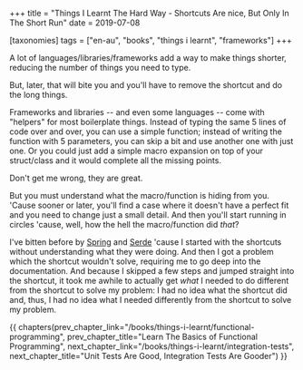 +++
title = "Things I Learnt The Hard Way - Shortcuts Are nice, But Only In The Short Run"
date = 2019-07-08

[taxonomies]
tags = ["en-au", "books", "things i learnt", "frameworks"]
+++

A lot of languages/libraries/frameworks add a way to make things shorter,
reducing the number of things you need to type.

But, later, that will bite you and you'll have to remove the shortcut and do
the long things.

<!-- more -->

Frameworks and libraries -- and even some languages -- come with "helpers" for
most boilerplate things. Instead of typing the same 5 lines of code over and
over, you can use a simple function; instead of writing the function with 5
parameters, you can skip a bit and use another one with just one. Or you could
just add a simple macro expansion on top of your struct/class and it would
complete all the missing points.

Don't get me wrong, they are great.

But you must understand what the macro/function is hiding from you. 'Cause
sooner or later, you'll find a case where it doesn't have a perfect fit and
you need to change just a small detail. And then you'll start running in
circles 'cause, well, how the hell the macro/function did _that_?

I've bitten before by [Spring](http://spring.io/) and
[Serde](https://serde.rs/) 'cause I started with the shortcuts without
understanding what they were doing. And then I got a problem which the
shortcut wouldn't solve, requiring me to go deep into the documentation. And
because I skipped a few steps and jumped straight into the shortcut, it took
me awhile to actually get _what_ I needed to do different from the shortcut to
solve my problem: I had no idea what the shortcut did and, thus, I had no idea
what I needed differently from the shortcut to solve my problem.

{{ chapters(prev_chapter_link="/books/things-i-learnt/functional-programming", prev_chapter_title="Learn The Basics of Functional Programming", next_chapter_link="/books/things-i-learnt/integration-tests", next_chapter_title="Unit Tests Are Good, Integration Tests Are Gooder") }}
